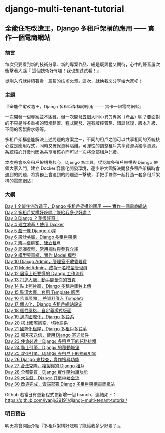 # django-multi-tenant-tutorial
## 全能住宅改造王，Django 多租戶架構的應用 —— 實作一個電商網站
### 前言

每次只要看到新的技術分享、新的專案作品、總是既興奮又期待，心中的聲音屢次衝擊著大腦『 這個技術好有趣！我也想試試看！』

從剛入行就持續著看一篇篇的技術文章。這次，就換我來分享給大家吧！

### 主題

『全能住宅改造王，Django 多租戶架構的應用 —— 實作一個電商網站』

一次開發一個專案並不困難，但一次開發五個大同小異的專案（產品）呢？要面對的不只是許多重複的環境建置、程式開發，還有版控管理、錯誤修復、版本升級、不同的客製需求等等。

多租戶架構是能解決上述問題的方案之一，不同的租戶之間可以共享相同的系統核心或是應用程式，同時又確保資料隔離。可彈性的調整租戶共享資源與獨享資源。系統核心升級也因為共享著核心而可以一次將全部租戶升級。

本次將會以多租戶架構為核心，Django 為工具，從認識多租戶架構與 Django 帶領大家入門，建立 Docker 容器化開發環境，逐步帶大家解決開發多租戶架構時會遇到的問題，將實務上會遇到的問題逐一擊破，手把手帶你一起打造一套多租戶架構的電商網站！

### 大綱

[Day 1  全能住宅改造王，Django 多租戶架構的應用 —— 實作一個電商網站](https://ithelp.ithome.com.tw/articles/10289335)  
[Day 2  多租戶架構好吃嗎？能給我多少好處？](https://ithelp.ithome.com.tw/articles/10289848)  
[Day 3  Django ？我很好奇！](https://ithelp.ithome.com.tw/articles/10290584)  
[Day 4  建立地基！使用 Docker](https://ithelp.ithome.com.tw/articles/10291255)  
[Day 5  蓋一棟 Django 小屋](https://ithelp.ithome.com.tw/articles/10292250)  
[Day 6  設計格局，Django 多租戶架構](https://ithelp.ithome.com.tw/articles/10292926)  
[Day 7  第一個房客，建立租戶](https://ithelp.ithome.com.tw/articles/10293755)  
[Day 8  認識模型，常用欄位與參數介紹](https://ithelp.ithome.com.tw/articles/10294473)  
[Day 9  模型要買櫃，實作 Model 模型](https://ithelp.ithome.com.tw/articles/10295259)  
[Day 10 Django Admin，管理室不收管理費](https://ithelp.ithome.com.tw/articles/10295952)  
[Day 11 ModelAdmin，成為一名模型管理員](https://ithelp.ithome.com.tw/articles/10296933)  
[Day 12 居家上班要懂的 Django 工作流程](https://ithelp.ithome.com.tw/articles/10297626)  
[Day 13 打造大廳，動手開發你的首頁](https://ithelp.ithome.com.tw/articles/10298086)  
[Day 14 貼上照片牆，Django 多租戶圖片上傳](https://ithelp.ithome.com.tw/articles/10299243)   
[Day 15 裝潢大廳，套用 Template 版面](https://ithelp.ithome.com.tw/articles/10299701)  
[Day 16 佈置房間， 將資料傳入 Template](https://ithelp.ithome.com.tw/articles/10300017)  
[Day 17 個人化，Django 多租戶網站設定](https://ithelp.ithome.com.tw/articles/10301230)  
[Day 18 個性風格，自定義樣式版面](https://ithelp.ithome.com.tw/articles/10301821)  
[Day 19 邁向國際化，Django 多語系](https://ithelp.ithome.com.tw/articles/10302174)  
[Day 20 搭上國際航空，切換語系](https://ithelp.ithome.com.tw/articles/10303094)  
[Day 21 國際化租屋，Django 多租戶多語系](https://ithelp.ithome.com.tw/articles/10303501)   
[Day 22 郵差來送信，使用 Django 寄送郵件](https://ithelp.ithome.com.tw/articles/10304202)  
[Day 23 使命必達！Django 多租戶下的任務排程](https://ithelp.ithome.com.tw/articles/10304728)  
[Day 24 裝上引擎，Django 的移動城堡](https://ithelp.ithome.com.tw/articles/10304743)  
[Day 25 改造引擎，Django 多租戶下的搜尋引擎](https://ithelp.ithome.com.tw/articles/10305671)  
[Day 26 Django 來找查，實作搜尋功能](https://ithelp.ithome.com.tw/articles/10306174)  
[Day 27 合法克隆，複製你的 Django 租戶](https://ithelp.ithome.com.tw/articles/10306470)  
[Day 28 全都要買，Django 實作購物車功能](https://ithelp.ithome.com.tw/articles/10306977)  
[Day 29 大花錢，Django 訂單串接金流](https://ithelp.ithome.com.tw/articles/10307627)  
[Day 30 改造完成，雲端部署 Django 多租戶架構電商網站](https://ithelp.ithome.com.tw/articles/10308021)  

Github 若當日有更新程式會新增一個 branch，連結如下：   
https://github.com/ivanjo39191/django-multi-tenant-tutorial/

### 明日預告

明天將會開始介紹『多租戶架構好吃嗎？能給我多少好處？』。